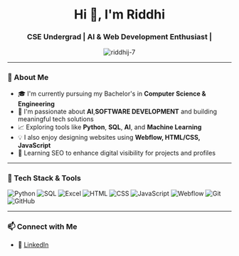 <h1 align="center">Hi 👋, I'm Riddhi</h1>
<h3 align="center">CSE Undergrad | AI & Web Development Enthusiast |</h3>

<p align="center">
  <img src="https://komarev.com/ghpvc/?username=riddhij-7&label=Profile%20views&color=0e75b6&style=flat" alt="riddhij-7" />
</p>

---

### 🌱 About Me
- 🎓 I'm currently pursuing my Bachelor's in **Computer Science & Engineering**  
- 🧠 I'm passionate about **AI**,**SOFTWARE DEVELOPMENT** and building meaningful tech solutions  
- 📈 Exploring tools like **Python**, **SQL**, **AI**, and **Machine Learning**  
- 💡 I also enjoy designing websites using **Webflow, HTML/CSS, JavaScript**  
- 🚀 Learning SEO to enhance digital visibility for projects and profiles  

---

### 🔧 Tech Stack & Tools
![Python](https://img.shields.io/badge/Python-14354C?style=for-the-badge&logo=python&logoColor=white)
![SQL](https://img.shields.io/badge/SQL-025E8C?style=for-the-badge&logo=postgresql&logoColor=white)
![Excel](https://img.shields.io/badge/Excel-217346?style=for-the-badge&logo=microsoft-excel&logoColor=white)
![HTML](https://img.shields.io/badge/HTML5-e34c26?style=for-the-badge&logo=html5&logoColor=white)
![CSS](https://img.shields.io/badge/CSS3-264de4?style=for-the-badge&logo=css3&logoColor=white)
![JavaScript](https://img.shields.io/badge/JavaScript-f7df1e?style=for-the-badge&logo=javascript&logoColor=black)
![Webflow](https://img.shields.io/badge/Webflow-4353FF?style=for-the-badge&logo=webflow&logoColor=white)
![Git](https://img.shields.io/badge/Git-F05032?style=for-the-badge&logo=git&logoColor=white)
![GitHub](https://img.shields.io/badge/GitHub-181717?style=for-the-badge&logo=github&logoColor=white)

---

### 📫 Connect with Me
- 💼 [LinkedIn](https://www.linkedin.com/in/riddhi-jathar-b2434a288/)  
